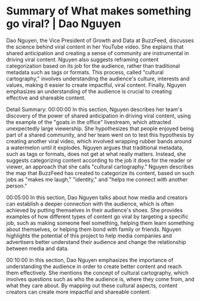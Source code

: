 # Summary of What makes something go viral? | Dao Nguyen

Dao Nguyen, the Vice President of Growth and Data at BuzzFeed, discusses the science behind viral content in her YouTube video. She explains that shared anticipation and creating a sense of community are instrumental in driving viral content. Nguyen also suggests reframing content categorization based on its job for the audience, rather than traditional metadata such as tags or formats. This process, called "cultural cartography," involves understanding the audience's culture, interests and values, making it easier to create impactful, viral content. Finally, Nguyen emphasizes an understanding of the audience is crucial to creating effective and shareable content.

Detail Summary: 
00:00:00
In this section, Nguyen describes her team's discovery of the power of shared anticipation in driving viral content, using the example of the "goats in the office" livestream, which attracted unexpectedly large viewership. She hypothesizes that people enjoyed being part of a shared community, and her team went on to test this hypothesis by creating another viral video, which involved wrapping rubber bands around a watermelon until it explodes. Nguyen argues that traditional metadata, such as tags or formats, does not get at what really matters. Instead, she suggests categorizing content according to the job it does for the reader or viewer, an approach that she calls "cultural cartography." Nguyen describes the map that BuzzFeed has created to categorize its content, based on such jobs as "makes me laugh," "identity," and "helps me connect with another person."

00:05:00
In this section, Dao Nguyen talks about how media and creators can establish a deeper connection with the audience, which is often achieved by putting themselves in their audience's shoes. She provides examples of how different types of content go viral by targeting a specific job, such as making someone feel something, helping them learn something about themselves, or helping them bond with family or friends. Nguyen highlights the potential of this project to help media companies and advertisers better understand their audience and change the relationship between media and data.

00:10:00
In this section, Dao Nguyen emphasizes the importance of understanding the audience in order to create better content and reach them effectively. She mentions the concept of cultural cartography, which involves questions such as who the audience is, where they come from, and what they care about. By mapping out these cultural aspects, content creators can create more impactful and shareable content.


